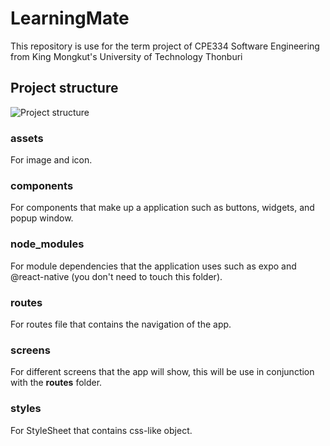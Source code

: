 
# LearningMate

This repository is use for the term project of CPE334 Software Engineering from King Mongkut's University of Technology Thonburi

  

## Project structure 
![Project structure](https://cdn.discordapp.com/attachments/1039171333172506726/1169223761615142922/image.png?ex=65549f7b&is=65422a7b&hm=d23f04a85ecfe1450b1eb8c8a36d570d3923d7b5243312fc7861813fed00757e&)
### assets
   For image and icon.
### components
   For components that make up a application such as buttons, widgets, and popup window.
### node_modules
   For module dependencies that the application uses such as expo and @react-native
   (you don't need to touch this folder).
### routes
   For routes file that contains the navigation of the app.
### screens
   For different screens that the app will show, this will be use in conjunction with the **routes** folder.
### styles
   For StyleSheet that contains css-like object.
